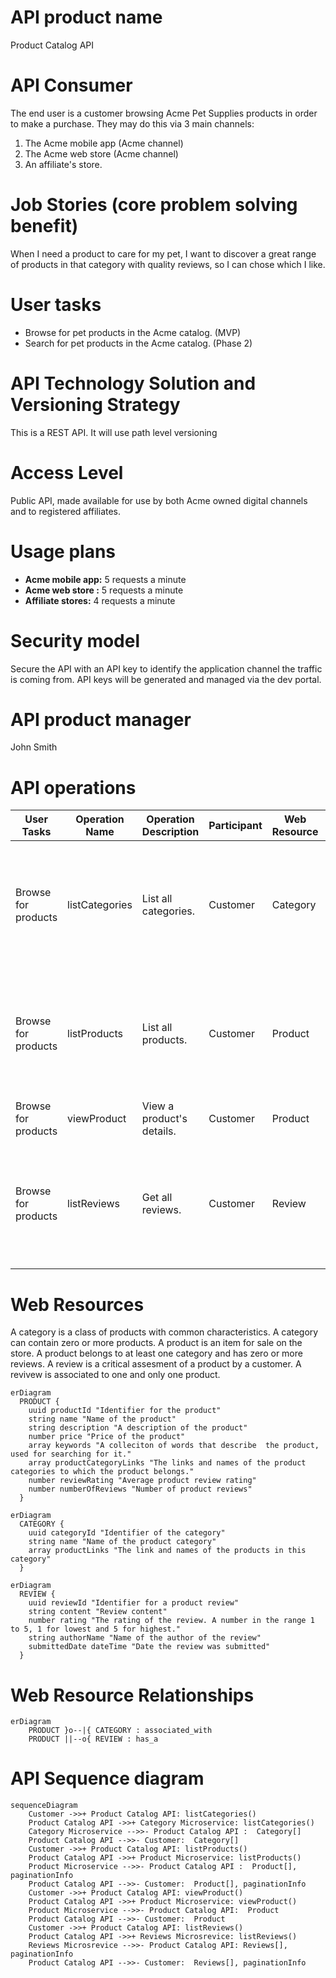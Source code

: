 


# API product name
Product Catalog API

# API Consumer
The end user is a customer browsing Acme Pet Supplies products in order to make a purchase. They may do this via 3 main channels: 
1. The Acme mobile app (Acme channel)
2. The Acme web store (Acme channel)
3. An affiliate's store. 


# Job Stories (core problem solving benefit)

When I need a product to care for my pet, I want to discover a great range of products in that category with quality reviews, so I can chose which I like.

# User tasks
- Browse for pet products in the Acme catalog. (MVP)
- Search for pet products in the Acme catalog. (Phase 2)


# API Technology Solution and Versioning Strategy
This is a REST API. It will use path level versioning 

# Access Level
Public API, made available for use by both Acme owned digital channels and to registered affiliates. 

# Usage plans
- **Acme mobile app:** 5 requests a minute
- **Acme  web store :** 5 requests a minute
- **Affiliate stores:** 4 requests a minute


# Security model
Secure the API with an API key to identify the application channel the traffic is coming from. API keys will be generated and managed via the dev portal. 

# API product manager
John Smith

# API operations
|User Tasks| Operation Name| Operation Description |Participant| Web Resource | Request | Response | HTTP Method| Resource Path| Response Code|   
|-----------|-----------|-----------|-----------|-----------|-----------|-----------|-----------|-----------|-----------|
|Browse for products| listCategories |List all categories. | Customer | Category | Filter by field, sort by field, order direction, page size, page cursor  | Category[], PaginationInfo | GET | /categories | 200 |
|Browse for products| listProducts |List all products. | Customer | Product| Filter by field, sort by field, order direction, page size, page cursor | Product[], PaginationInfo | GET | /products |  200 |
|Browse for products| viewProduct |View a product's details. | Customer | Product | Product ID   | Product | GET | /products/{productId} | 200 |
|Browse for products| listReviews |Get all reviews. | Customer | Review |  Filter by field, sort by field, order direction, page size, page cursor | Reviews[], PaginationInfo | GET | /reviews |  200 |


# Web Resources

A category is a class of products with common characteristics. A category can contain zero or more products. 
A product is an item for sale on the store. A product belongs to at least one category and has zero or more reviews. 
A review is a critical assesment of a product by a customer. A revivew is associated to one and only one product.


```mermaid
erDiagram
  PRODUCT { 
    uuid productId "Identifier for the product"
    string name "Name of the product"
    string description "A description of the product"
    number price "Price of the product"
    array keywords "A colleciton of words that describe  the product, used for searching for it."
    array productCategoryLinks "The links and names of the product categories to which the product belongs."
    number reviewRating "Average product review rating"
    number numberOfReviews "Number of product reviews"
  }    
```

```mermaid
erDiagram  
  CATEGORY {
    uuid categoryId "Identifier of the category"
    string name "Name of the product category"
    array productLinks "The link and names of the products in this category"
  }
```

```mermaid
erDiagram  
  REVIEW {
    uuid reviewId "Identifier for a product review"
    string content "Review content"
    number rating "The rating of the review. A number in the range 1 to 5, 1 for lowest and 5 for highest."
    string authorName "Name of the author of the review"
    submittedDate dateTime "Date the review was submitted"
  }
```

# Web Resource Relationships

```mermaid
erDiagram
    PRODUCT }o--|{ CATEGORY : associated_with
    PRODUCT ||--o{ REVIEW : has_a
```


# API Sequence diagram



```mermaid 
sequenceDiagram
    Customer ->>+ Product Catalog API: listCategories()
    Product Catalog API ->>+ Category Microservice: listCategories()
    Category Microservice -->>- Product Catalog API :  Category[]
    Product Catalog API -->>- Customer:  Category[]
    Customer ->>+ Product Catalog API: listProducts()
    Product Catalog API ->>+ Product Microservice: listProducts()
    Product Microservice -->>- Product Catalog API :  Product[], paginationInfo
    Product Catalog API -->>- Customer:  Product[], paginationInfo
    Customer ->>+ Product Catalog API: viewProduct()
    Product Catalog API ->>+ Product Microservice: viewProduct()
    Product Microservice -->>- Product Catalog API:  Product
    Product Catalog API -->>- Customer:  Product
    Customer ->>+ Product Catalog API: listReviews()
    Product Catalog API ->>+ Reviews Microsrevice: listReviews()
    Reviews Microsrevice -->>- Product Catalog API: Reviews[], paginationInfo
    Product Catalog API -->>- Customer:  Reviews[], paginationInfo
   
```            







